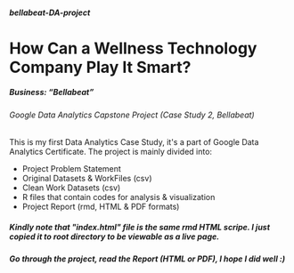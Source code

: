 ##### bellabeat-DA-project

# How Can a Wellness Technology Company Play It Smart?

##### **Business: “Bellabeat”**

###### _Google Data Analytics Capstone Project (Case Study 2, Bellabeat)_

This is my first Data Analytics Case Study, it's a part of Google Data Analytics Certificate. The project is mainly divided into:

- Project Problem Statement
- Original Datasets & WorkFiles (csv)
- Clean Work Datasets (csv)
- R files that contain codes for analysis & visualization
- Project Report (rmd, HTML & PDF formats)

##### Kindly note that "index.html" file is the same rmd HTML scripe. I just copied it to root directory to be viewable as a live page.

##### Go through the project, read the Report (HTML or PDF), I hope I did well :)
